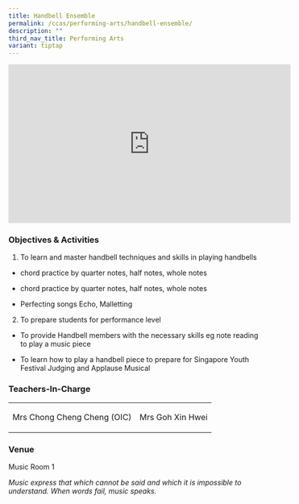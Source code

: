 ```yaml
---
title: Handbell Ensemble
permalink: /ccas/performing-arts/handbell-ensemble/
description: ""
third_nav_title: Performing Arts
variant: tiptap
---
```

<div class="iframe-wrapper">
<iframe height="315" width="560" allowfullscreen="true" frameborder="0" src="https://www.youtube.com/embed/Vbng7PU8Bzs?si=rqtPgZ_0Tq_Lmq2j"></iframe>
</div>
<h3>Objectives &amp; Activities</h3>
<ol data-tight="true" class="tight">
<li>
<p>To learn and master handbell techniques and skills in playing handbells</p>
</li>
</ol>
<ul data-tight="true" class="tight">
<li>
<p>chord practice by quarter notes, half notes, whole notes</p>
</li>
<li>
<p>chord practice by quarter notes, half notes, whole notes</p>
</li>
<li>
<p>Perfecting songs Echo, Malletting</p>
</li>
</ul>
<ol start="2" data-tight="true" class="tight">
<li>
<p>To prepare students for performance level</p>
</li>
</ol>
<ul data-tight="true" class="tight">
<li>
<p>To provide Handbell members with the necessary skills eg note reading
to play a music piece</p>
</li>
<li>
<p>To learn how to play a handbell piece to prepare for Singapore Youth Festival
Judging and Applause Musical</p>
</li>
</ul>
<h3>Teachers-In-Charge</h3>
<table style="minWidth: 50px">
<colgroup>
<col>
<col>
</colgroup>
<tbody>
<tr>
<td rowspan="1" colspan="1">
<p>Mrs Chong Cheng Cheng (OIC)</p>
</td>
<td rowspan="1" colspan="1">
<p>Mrs Goh Xin Hwei</p>
</td>
</tr>
</tbody>
</table>
<h3>Venue</h3>
<p>Music Room 1</p>
<p><em>Music express that which cannot be said and which it is impossible to understand. When words fail, music speaks.</em>
</p>